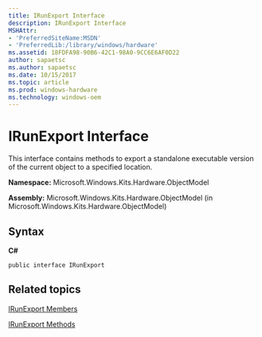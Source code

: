 ```yaml
---
title: IRunExport Interface
description: IRunExport Interface
MSHAttr:
- 'PreferredSiteName:MSDN'
- 'PreferredLib:/library/windows/hardware'
ms.assetid: 18FDFA98-90B6-42C1-98A0-9CC6E6AF0D22
author: sapaetsc
ms.author: sapaetsc
ms.date: 10/15/2017
ms.topic: article
ms.prod: windows-hardware
ms.technology: windows-oem
---
```


# IRunExport Interface


This interface contains methods to export a standalone executable version of the current object to a specified location.

**Namespace:** Microsoft.Windows.Kits.Hardware.ObjectModel

**Assembly:** Microsoft.Windows.Kits.Hardware.ObjectModel (in Microsoft.Windows.Kits.Hardware.ObjectModel)

## <span id="Syntax"></span><span id="syntax"></span><span id="SYNTAX"></span>Syntax


**C#**

`public interface IRunExport`

## <span id="related_topics"></span>Related topics


[IRunExport Members](irunexport-members.md)

[IRunExport Methods](irunexport-methods.md)

 

 







